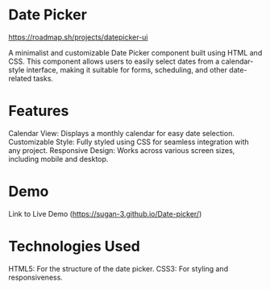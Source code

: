 # Date Picker
https://roadmap.sh/projects/datepicker-ui

A minimalist and customizable Date Picker component built using HTML and CSS. This component allows users to easily select dates from a calendar-style interface, making it suitable for forms, scheduling, and other date-related tasks.

# Features

Calendar View: Displays a monthly calendar for easy date selection.
Customizable Style: Fully styled using CSS for seamless integration with any project.
Responsive Design: Works across various screen sizes, including mobile and desktop.

# Demo

Link to Live Demo (https://sugan-3.github.io/Date-picker/)

# Technologies Used

HTML5: For the structure of the date picker.
CSS3: For styling and responsiveness.
